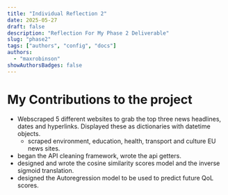 ```yaml
---
title: "Individual Reflection 2"
date: 2025-05-27
draft: false
description: "Reflection For My Phase 2 Deliverable"
slug: "phase2"
tags: ["authors", "config", "docs"]
authors:
  - "maxrobinson"
showAuthorsBadges: false
---
```


# My Contributions to the project

- Webscraped 5 different websites to grab the top three news headlines, dates and hyperlinks. Displayed these as dictionaries with datetime objects.
  - scraped environment, education, health, transport and culture EU news sites.
- began the API cleaning framework, wrote the api getters.
- designed and wrote the cosine similarity scores model and the inverse sigmoid translation.
- designed the Autoregression model to be used to predict future QoL scores.
